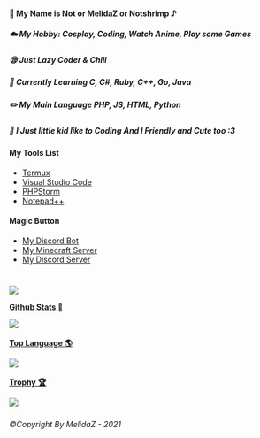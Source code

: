 <h4>🥫 My Name is Not or MelidaZ or Notshrimp ♪</h4>
<h5>☁️ My Hobby: Cosplay, Coding, Watch Anime, Play some Games</h5>
<h5>😪 Just Lazy Coder & Chill</h5>
<h5>📒 Currently Learning C, C#, Ruby, C++, Go, Java</h5>
<h5>✏️ My Main Language PHP, JS, HTML, Python</h5>
<h5>🐥 I Just little kid like to Coding And I Friendly and Cute too :3</h5>
<h4>My Tools List</h4>

- [Termux](https://termux.com)
- [Visual Studio Code](https://code.visualstudio.com)
- [PHPStorm](https://www.jetbrains.com/phpstorm)
- [Notepad++](https://notepad-plus-plus.org/downloads)

<h4>Magic Button</h4>

- [My Discord Bot](https://ayakabot.ml)
- [My Minecraft Server](https://complexitymc.tk)
- [My Discord Server](https://drip.complexitymc.tk)
<h1></h1>
<a href="#">
<img src="https://komarev.com/ghpvc/?username=MelidaZ&label=PROFILE+VIEWS"/>
</a>

<p align="center">
    <a href="#">
    <p><b>Github Stats 🎲<b></p>
    <img src="https://github-readme-stats.vercel.app/api?username=MelidaZ&include_all_commits=true&count_private=true&theme=react&show_icons=true&hide_border=true&title_color=2c98ff&icon_color=2c98ff&bg_color=0d1117"/>
  </a>
  <br>
  
<p align="center">
    <a href="#">
    <p><b>Top Language 🌎<b></p>
    <img src="https://github-readme-stats.vercel.app/api/top-langs/?username=MelidaZ&layout=compact&theme=react&show_icons=true&hide_border=true&title_color=2c98ff&icon_color=2c98ff&bg_color=0d1117"/>
  </a>
  <br>

<p align="center">
    <a href="#">
    <p><b>Trophy 🏆<b></p>
    <img src="https://github-profile-trophy.vercel.app/?username=MelidaZ&theme=discord"/>
  </a>
  <br>

###### ©Copyright By MelidaZ - 2021
